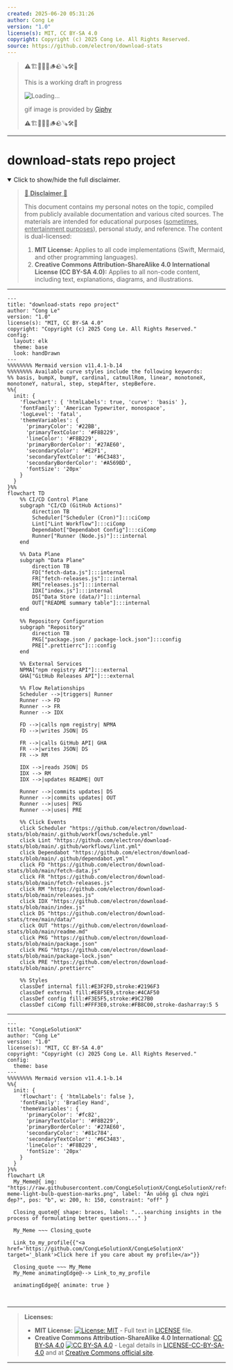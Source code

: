 ```yaml
---
created: 2025-06-20 05:31:26
author: Cong Le
version: "1.0"
license(s): MIT, CC BY-SA 4.0
copyright: Copyright (c) 2025 Cong Le. All Rights Reserved.
source: https://github.com/electron/download-stats
---
```



> ⚠️🏗️🚧🦺🧱🪵🪨🪚🛠️👷
> 
> This is a working draft in progress
> 
> ![Loading...](https://media3.giphy.com/media/v1.Y2lkPTc5MGI3NjExNHJuYjh0bXZqY2Z1aWxtMWVwcmw1ajl5anBrYzh0NDBuOGxwbDY1bCZlcD12MV9pbnRlcm5hbF9naWZfYnlfaWQmY3Q9Zw/13twUEuUnCrEju/giphy.gif)
>
> gif image is provided by [Giphy](https://giphy.com)
> 
> ⚠️🏗️🚧🦺🧱🪵🪨🪚🛠️👷


----




# download-stats repo project
<details open>
<summary>Click to show/hide the full disclaimer.</summary>
   
> <ins>📢 **Disclaimer** 🚨</ins>
>
> This document contains my personal notes on the topic,
> compiled from publicly available documentation and various cited sources.
> The materials are intended for educational purposes (<ins>sometimes, entertainment purposes</ins>), personal study, and reference.
> The content is dual-licensed:
> 1. **MIT License:** Applies to all code implementations (Swift, Mermaid, and other programming languages).
> 2. **Creative Commons Attribution-ShareAlike 4.0 International License (CC BY-SA 4.0):** Applies to all non-code content, including text, explanations, diagrams, and illustrations.

</details>


---

```mermaid
---
title: "download-stats repo project"
author: "Cong Le"
version: "1.0"
license(s): "MIT, CC BY-SA 4.0"
copyright: "Copyright (c) 2025 Cong Le. All Rights Reserved."
config:
  layout: elk
  theme: base
  look: handDrawn
---
%%%%%%%% Mermaid version v11.4.1-b.14
%%%%%%%% Available curve styles include the following keywords:
%% basis, bumpX, bumpY, cardinal, catmullRom, linear, monotoneX, monotoneY, natural, step, stepAfter, stepBefore.
%%{
  init: {
    'flowchart': { 'htmlLabels': true, 'curve': 'basis' },
    'fontFamily': 'American Typewriter, monospace',
    'logLevel': 'fatal',
    'themeVariables': {
      'primaryColor': '#22BB',
      'primaryTextColor': '#F8B229',
      'lineColor': '#F8B229',
      'primaryBorderColor': '#27AE60',
      'secondaryColor': '#E2F1',
      'secondaryTextColor': '#6C3483',
      'secondaryBorderColor': '#A569BD',
      'fontSize': '20px'
    }
  }
}%%
flowchart TD
    %% CI/CD Control Plane
    subgraph "CI/CD (GitHub Actions)"
        direction TB
        Scheduler["Scheduler (Cron)"]:::ciComp
        Lint["Lint Workflow"]:::ciComp
        Dependabot["Dependabot Config"]:::ciComp
        Runner["Runner (Node.js)"]:::internal
    end

    %% Data Plane
    subgraph "Data Plane"
        direction TB
        FD["fetch-data.js"]:::internal
        FR["fetch-releases.js"]:::internal
        RM["releases.js"]:::internal
        IDX["index.js"]:::internal
        DS["Data Store (data/)"]:::internal
        OUT["README summary table"]:::internal
    end

    %% Repository Configuration
    subgraph "Repository"
        direction TB
        PKG["package.json / package-lock.json"]:::config
        PRE[".prettierrc"]:::config
    end

    %% External Services
    NPMA["npm registry API"]:::external
    GHA["GitHub Releases API"]:::external

    %% Flow Relationships
    Scheduler -->|triggers| Runner
    Runner --> FD
    Runner --> FR
    Runner --> IDX

    FD -->|calls npm registry| NPMA
    FD -->|writes JSON| DS

    FR -->|calls GitHub API| GHA
    FR -->|writes JSON| DS
    FR --> RM

    IDX -->|reads JSON| DS
    IDX --> RM
    IDX -->|updates README| OUT

    Runner -->|commits updates| DS
    Runner -->|commits updates| OUT
    Runner -->|uses| PKG
    Runner -->|uses| PRE

    %% Click Events
    click Scheduler "https://github.com/electron/download-stats/blob/main/.github/workflows/schedule.yml"
    click Lint "https://github.com/electron/download-stats/blob/main/.github/workflows/lint.yml"
    click Dependabot "https://github.com/electron/download-stats/blob/main/.github/dependabot.yml"
    click FD "https://github.com/electron/download-stats/blob/main/fetch-data.js"
    click FR "https://github.com/electron/download-stats/blob/main/fetch-releases.js"
    click RM "https://github.com/electron/download-stats/blob/main/releases.js"
    click IDX "https://github.com/electron/download-stats/blob/main/index.js"
    click DS "https://github.com/electron/download-stats/tree/main/data/"
    click OUT "https://github.com/electron/download-stats/blob/main/readme.md"
    click PKG "https://github.com/electron/download-stats/blob/main/package.json"
    click PKG "https://github.com/electron/download-stats/blob/main/package-lock.json"
    click PRE "https://github.com/electron/download-stats/blob/main/.prettierrc"

    %% Styles
    classDef internal fill:#E3F2FD,stroke:#2196F3
    classDef external fill:#E8F5E9,stroke:#4CAF50
    classDef config fill:#F3E5F5,stroke:#9C27B0
    classDef ciComp fill:#FFF3E0,stroke:#FB8C00,stroke-dasharray:5 5

```

----

<!-- 
```mermaid
%% Current Mermaid version
info
```  -->


```mermaid
---
title: "CongLeSolutionX"
author: "Cong Le"
version: "1.0"
license(s): "MIT, CC BY-SA 4.0"
copyright: "Copyright (c) 2025 Cong Le. All Rights Reserved."
config:
  theme: base
---
%%%%%%%% Mermaid version v11.4.1-b.14
%%{
  init: {
    'flowchart': { 'htmlLabels': false },
    'fontFamily': 'Bradley Hand',
    'themeVariables': {
      'primaryColor': '#fc82',
      'primaryTextColor': '#F8B229',
      'primaryBorderColor': '#27AE60',
      'secondaryColor': '#81c784',
      'secondaryTextColor': '#6C3483',
      'lineColor': '#F8B229',
      'fontSize': '20px'
    }
  }
}%%
flowchart LR
  My_Meme@{ img: "https://raw.githubusercontent.com/CongLeSolutionX/CongLeSolutionX/refs/heads/main/assets/images/My-meme-light-bulb-question-marks.png", label: "Ăn uống gì chưa ngừi đẹp?", pos: "b", w: 200, h: 150, constraint: "off" }

  Closing_quote@{ shape: braces, label: "...searching insights in the process of formulating better questions..." }
    
  My_Meme ~~~ Closing_quote
    
  Link_to_my_profile{{"<a href='https://github.com/CongLeSolutionX/CongLeSolutionX' target='_blank'>Click here if you care about my profile</a>"}}

  Closing_quote ~~~ My_Meme
  My_Meme animatingEdge@--> Link_to_my_profile
  
  animatingEdge@{ animate: true }



```

---
>**Licenses:**
>
>- **MIT License:**  [![License: MIT](https://img.shields.io/badge/License-MIT-yellow.svg)](LICENSE) - Full text in [LICENSE](LICENSE) file.
>- **Creative Commons Attribution-ShareAlike 4.0 International**: [CC BY-SA 4.0](https://creativecommons.org/licenses/by-sa/4.0/) [![CC BY-SA 4.0](https://licensebuttons.net/l/by-sa/4.0/88x31.png)](https://creativecommons.org/licenses/by-sa/4.0/) - Legal details in [LICENSE-CC-BY-SA-4.0](THE_PAST/LICENSE-CC-BY-SA-4.0) and at [Creative Commons official site](https://creativecommons.org/licenses/by-sa/4.0/).
>
---
